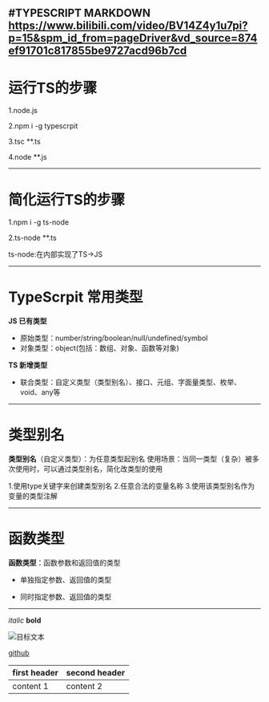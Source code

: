 <!--
 * @Author: 15868707168@163.com 15868707168@163.com
 * @Date: 2022-09-06 11:22:17
 * @LastEditors: 15868707168@163.com 15868707168@163.com
 * @LastEditTime: 2022-09-06 18:02:34
 * @FilePath: \TS_PROJECT\README.md
 * @Description: 这是默认设置,请设置`customMade`, 打开koroFileHeader查看配置 进行设置: https://github.com/OBKoro1/koro1FileHeader/wiki/%E9%85%8D%E7%BD%AE
-->
#TYPESCRIPT  MARKDOWN https://www.bilibili.com/video/BV14Z4y1u7pi?p=15&spm_id_from=pageDriver&vd_source=874ef91701c817855be9727acd96b7cd
---
# 运行TS的步骤  

1.node.js

2.npm i -g typescrpit

3.tsc **.ts

4.node **.js

---

# 简化运行TS的步骤

1.npm i -g ts-node

2.ts-node **.ts

ts-node:在内部实现了TS->JS


---
# TypeScrpit 常用类型

 **JS 已有类型** 
  * 原始类型：number/string/boolean/null/undefined/symbol
  * 对象类型：object(包括：数组、对象、函数等对象)
 
 **TS 新增类型** 
  * 联合类型：自定义类型（类型别名）、接口、元组、字面量类型、枚举、void、any等

---
# 类型别名

 **类型别名**（自定义类型）：为任意类型起别名
 使用场景：当同一类型（复杂）被多次使用时，可以通过类型别名，简化改类型的使用

  1.使用type关键字来创建类型别名
  2.任意合法的变量名称
  3.使用该类型别名作为变量的类型注解

---

# 函数类型

 **函数类型**：函数参数和返回值的类型
  
  * 单独指定参数、返回值的类型

  * 同时指定参数、返回值的类型

---

*italic*
**bold**

![目标文本](目标地址)

[github](http://github.com)

first header |second header
-------------|--------------
content 1    | content 2
